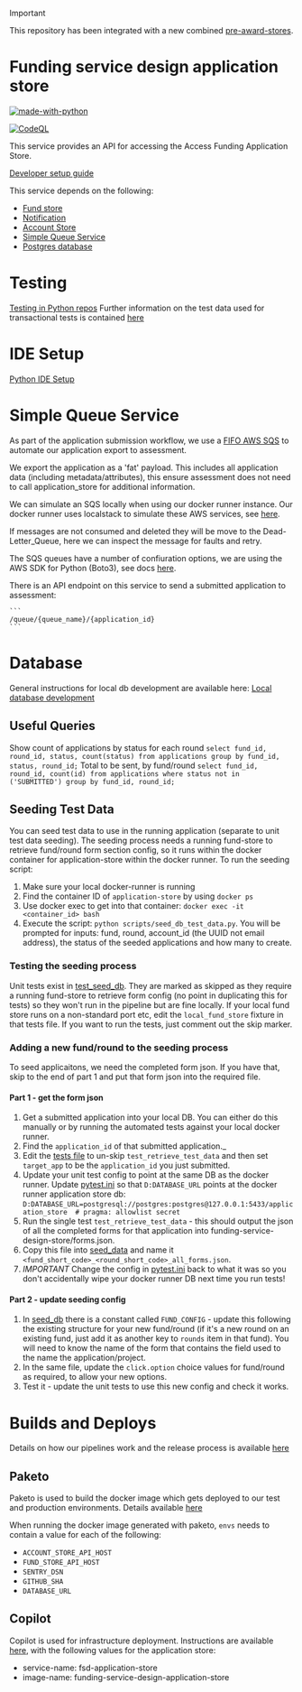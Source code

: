 > [!IMPORTANT]
> This repository has been integrated with a new combined [pre-award-stores](https://github.com/communitiesuk/funding-service-pre-award-stores/).

# Funding service design application store

[![made-with-python](https://img.shields.io/badge/Made%20with-Python-1f425f.svg)](https://www.python.org/)

[![CodeQL](https://github.com/communitiesuk/funding-service-design-application-store/actions/workflows/codeql-analysis.yml/badge.svg)](https://github.com/communitiesuk/funding-service-design-application-store/actions/workflows/codeql-analysis.yml)

This service provides an API for accessing the Access Funding Application Store.

[Developer setup guide](https://github.com/communitiesuk/funding-service-design-workflows/blob/main/readmes/python-repos-setup.md)

This service depends on the following:
- [Fund store](https://github.com/communitiesuk/funding-service-design-fund-store)
- [Notification](https://github.com/communitiesuk/funding-service-design-notification)
- [Account Store](https://github.com/communitiesuk/funding-service-design-account-store)
- [Simple Queue Service](#simple-queue-service)
- [Postgres database](#database)

# Testing
[Testing in Python repos](https://github.com/communitiesuk/funding-service-design-workflows/blob/main/readmes/python-repos-db-development.md)
Further information on the test data used for transactional tests is contained [here](./tests/README.md)

# IDE Setup
[Python IDE Setup](https://github.com/communitiesuk/funding-service-design-workflows/blob/main/readmes/python-repos-ide-setup.md)


# Simple Queue Service
As part of the application submission workflow, we use a [FIFO AWS SQS](https://docs.aws.amazon.com/AWSSimpleQueueService/latest/SQSDeveloperGuide/FIFO-queues.html) to automate our application export to assessment.

We export the application as a 'fat' payload. This includes all application data (including metadata/attributes), this ensure assessment does not need to call application_store for additional information.

We can simulate an SQS locally when using our docker runner instance. Our docker runner uses localstack to simulate these  AWS services, see [here](https://github.com/communitiesuk/funding-service-design-docker-runner/tree/main/docker-localstack).

If messages are not consumed and deleted they will be move to the Dead-Letter_Queue, here we can inspect the message for faults and retry.

The SQS queues have a number of confiuration options, we are using the AWS SDK for Python (Boto3), see docs [here](https://boto3.amazonaws.com/v1/documentation/api/latest/reference/services/sqs.html).

There is an API endpoint on this service to send a submitted application to assessment:

    ```
    /queue/{queue_name}/{application_id}
    ```

# Database
General instructions for local db development are available here: [Local database development](https://github.com/communitiesuk/funding-service-design-workflows/blob/main/readmes/python-repos-db-development.md)

## Useful Queries
Show count of applications by status for each round
`select fund_id, round_id, status, count(status) from applications group by fund_id, status, round_id;`
Total to be sent, by fund/round
`select fund_id, round_id, count(id) from applications where status not in ('SUBMITTED') group by fund_id, round_id;`

## Seeding Test Data
You can seed test data to use in the running application (separate to unit test data seeding). The seeding process needs a running fund-store to retrieve fund/round form section config, so it runs within the docker container for application-store within the docker runner.
To run the seeding script:
1. Make sure your local docker-runner is running
1. Find the container ID of `application-store` by using `docker ps`
1. Use docker exec to get into that container: `docker exec -it <container_id> bash`
1. Execute the script: `python scripts/seed_db_test_data.py`. You will be prompted for inputs: fund, round, account_id (the UUID not email address), the status of the seeded applications and how many to create.

### Testing the seeding process
Unit tests exist in [test_seed_db](/tests/test_seed_db.py). They are marked as skipped as they require a running fund-store to retrieve form config (no point in duplicating this for tests) so they won't run in the pipeline but are fine locally. If your local fund store runs on a non-standard port etc, edit the `local_fund_store` fixture in that tests file. If you want to run the tests, just comment out the skip marker.

### Adding a new fund/round to the seeding process
To seed applicaitons, we need the completed form json. If you have that, skip to the end of part 1 and put that form json into the required file.

#### Part 1 - get the form json
1. Get a submitted application into your local DB. You can either do this manually or by running the automated tests against your local docker runner.
1. Find the `application_id` of that submitted application._
1. Edit the [tests file](/tests/test_seed_db.py) to un-skip `test_retrieve_test_data` and then set `target_app` to be the `application_id` you just submitted.
1. Update your unit test config to point at the same DB as the docker runner. Update [pytest.ini](/pytest.ini) so that `D:DATABASE_URL` points at the docker runner application store db: `D:DATABASE_URL=postgresql://postgres:postgres@127.0.0.1:5433/application_store  # pragma: allowlist secret`
1. Run the single test `test_retrieve_test_data` - this should output the json of all the completed forms for that application into funding-service-design-store/forms.json.
1. Copy this file into [seed_data](/tests/seed_data/) and name it `<fund_short_code>_<round_short_code>_all_forms.json`.
1. *IMPORTANT* Change the config in [pytest.ini](/pytest.ini) back to what it was so you don't accidentally wipe your docker runner DB next time you run tests!

#### Part 2 - update seeding config
1. In [seed_db](/tests/seed_data/seed_db.py) there is a constant called `FUND_CONFIG` - update this following the existing structure for your new fund/round (if it's a new round on an existing fund, just add it as another key to `rounds` item in that fund). You will need to know the name of the form that contains the field used to the name the application/project.
1. In the same file, update the `click.option` choice values for fund/round as required, to allow your new options.
1. Test it - update the unit tests to use this new config and check it works.

# Builds and Deploys
Details on how our pipelines work and the release process is available [here](https://dluhcdigital.atlassian.net/wiki/spaces/FS/pages/73695505/How+do+we+deploy+our+code+to+prod)
## Paketo
Paketo is used to build the docker image which gets deployed to our test and production environments. Details available [here](https://github.com/communitiesuk/funding-service-design-workflows/blob/main/readmes/python-repos-paketo.md)

When running the docker image generated with paketo, `envs` needs to contain a value for each of the following:
- `ACCOUNT_STORE_API_HOST`
- `FUND_STORE_API_HOST`
- `SENTRY_DSN`
- `GITHUB_SHA`
- `DATABASE_URL`

## Copilot
Copilot is used for infrastructure deployment. Instructions are available [here](https://github.com/communitiesuk/funding-service-design-workflows/blob/main/readmes/python-repos-copilot.md), with the following values for the application store:
- service-name: fsd-application-store
- image-name: funding-service-design-application-store
